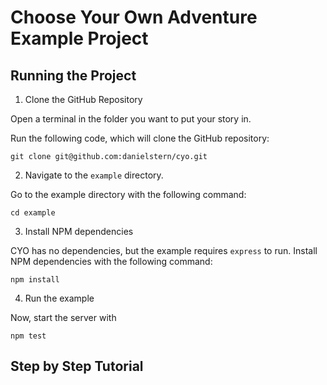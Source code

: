 # Choose Your Own Adventure Example Project

## Running the Project

1. Clone the GitHub Repository

Open a terminal in the folder you want to put your story in.

Run the following code, which will clone the GitHub repository:

```git clone git@github.com:danielstern/cyo.git```

2. Navigate to the `example` directory.

Go to the example directory with the following command:

```cd example```

3. Install NPM dependencies

CYO has no dependencies, but the example requires `express` to run. Install NPM dependencies with the following command:

```npm install```

4. Run the example

Now, start the server with

```npm test```

## Step by Step Tutorial